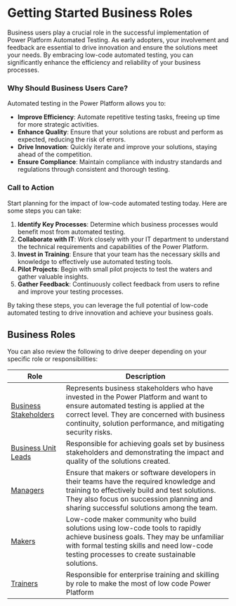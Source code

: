 # Getting Started Business Roles

Business users play a crucial role in the successful implementation of Power Platform Automated Testing. As early adopters, your involvement and feedback are essential to drive innovation and ensure the solutions meet your needs. By embracing low-code automated testing, you can significantly enhance the efficiency and reliability of your business processes.

### Why Should Business Users Care?

Automated testing in the Power Platform allows you to:
- **Improve Efficiency**: Automate repetitive testing tasks, freeing up time for more strategic activities.
- **Enhance Quality**: Ensure that your solutions are robust and perform as expected, reducing the risk of errors.
- **Drive Innovation**: Quickly iterate and improve your solutions, staying ahead of the competition.
- **Ensure Compliance**: Maintain compliance with industry standards and regulations through consistent and thorough testing.

### Call to Action

Start planning for the impact of low-code automated testing today. Here are some steps you can take:
1. **Identify Key Processes**: Determine which business processes would benefit most from automated testing.
2. **Collaborate with IT**: Work closely with your IT department to understand the technical requirements and capabilities of the Power Platform.
3. **Invest in Training**: Ensure that your team has the necessary skills and knowledge to effectively use automated testing tools.
4. **Pilot Projects**: Begin with small pilot projects to test the waters and gather valuable insights.
5. **Gather Feedback**: Continuously collect feedback from users to refine and improve your testing processes.

By taking these steps, you can leverage the full potential of low-code automated testing to drive innovation and achieve your business goals.

## Business Roles

You can also review the following to drive deeper depending on your specific role or responsibilities:

| Role | Description |
|------|-------------|
| [Business Stakeholders](../roles-and-responsibilities/business-stakeholders.md) | Represents business stakeholders who have invested in the Power Platform and want to ensure automated testing is applied at the correct level. They are concerned with business continuity, solution performance, and mitigating security risks. |
| [Business Unit Leads](../roles-and-responsibilities/business-unit-leads.md) | Responsible for achieving goals set by business stakeholders and demonstrating the impact and quality of the solutions created. | 
| [Managers](/powerfuldev-testing/roles-and-responsibilities/managers) | Ensure that makers or software developers in their teams have the required knowledge and training to effectively build and test solutions. They also focus on succession planning and sharing successful solutions among the team. | 
| [Makers](../roles-and-responsibilities/makers.md) | Low-code maker community who build solutions using low-code tools to rapidly achieve business goals. They may be unfamiliar with formal testing skills and need low-code testing processes to create sustainable solutions. |
| [Trainers](../roles-and-responsibilities/trainers.md) | Responsible for enterprise training and skilling by role to make the most of low code Power Platform |
